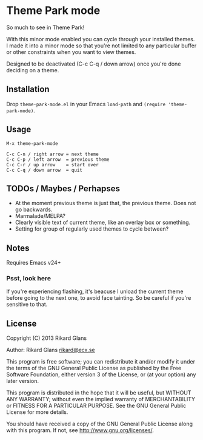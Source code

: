 # Theme Park mode

So much to see in Theme Park!


With this minor mode enabled you can cycle through your installed themes. I
made it into a minor mode so that you're not limited to any particular buffer
or other constraints when you want to view themes.


Designed to be deactivated (C-c C-q / down arrow) once you're done deciding on
a theme.

## Installation

Drop `theme-park-mode.el` in your Emacs `load-path` and `(require 'theme-park-mode)`.

## Usage

    M-x theme-park-mode

    C-c C-n / right arrow = next theme
    C-c C-p / left arrow  = previous theme
    C-c C-r / up arrow    = start over
    C-c C-q / down arrow  = quit

## TODOs / Maybes / Perhapses

* At the moment previous theme is just that, the previous theme. Does not go backwards.
* Marmalade/MELPA?
* Clearly visible text of current theme, like an overlay box or something.
* Setting for group of regularly used themes to cycle between?

## Notes

Requires Emacs v24+

### Psst, look here

If you're experiencing flashing, it's beacuse I unload the current theme
before going to the next one, to avoid face tainting. So be careful if you're
sensitive to that.

## License

Copyright (C) 2013 Rikard Glans

Author: Rikard Glans <rikard@ecx.se>

This program is free software; you can redistribute it and/or modify
it under the terms of the GNU General Public License as published by
the Free Software Foundation, either version 3 of the License, or
(at your option) any later version.

This program is distributed in the hope that it will be useful,
but WITHOUT ANY WARRANTY; without even the implied warranty of
MERCHANTABILITY or FITNESS FOR A PARTICULAR PURPOSE.  See the
GNU General Public License for more details.

You should have received a copy of the GNU General Public License
along with this program.  If not, see <http://www.gnu.org/licenses/>.

